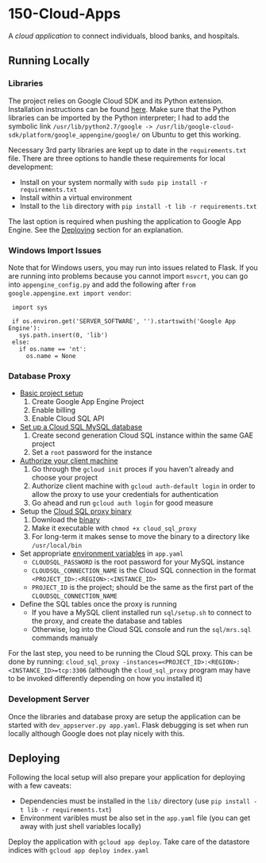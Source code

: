 # 150-Cloud-Apps
A *cloud application* to connect individuals, blood banks, and hospitals.

## Running Locally
### Libraries
The project relies on Google Cloud SDK and its Python extension. Installation instructions can be found [here](https://cloud.google.com/appengine/docs/standard/python/download). Make sure that the Python libraries can be imported by the Python interpreter; I had to add the symbolic link `/usr/lib/python2.7/google -> /usr/lib/google-cloud-sdk/platform/google_appengine/google/` on Ubuntu to get this working.

Necessary 3rd party libraries are kept up to date in the `requirements.txt` file. There are three options to handle these requirements for local development:
- Install on your system normally with `sudo pip install -r requirements.txt`
- Install within a virtual environment
- Install to the `lib` directory with `pip install -t lib -r requirements.txt`

The last option is required when pushing the application to Google App Engine. See the [Deploying](#deploying) section for an explanation.

### Windows Import Issues
Note that for Windows users, you may run into issues related to Flask. If you are running into problems because you cannot import `msvcrt`, you can go into `appengine_config.py` and add the following after `from google.appengine.ext import vendor`:

```import os
 import sys

 if os.environ.get('SERVER_SOFTWARE', '').startswith('Google App Engine'):
   sys.path.insert(0, 'lib')
 else:
   if os.name == 'nt':
     os.name = None
```

### Database Proxy
- [Basic project setup](https://cloud.google.com/sql/docs/mysql/quickstart#before-you-begin)
  1. Create Google App Engine Project
  1. Enable billing
  1. Enable Cloud SQL API
- [Set up a Cloud SQL MySQL database](https://cloud.google.com/sql/docs/mysql/quickstart#create_a_title_short_instance)
  1. Create second generation Cloud SQL instance within the same GAE project
  1. Set a `root` password for the instance
- [Authorize your client machine](https://cloud.google.com/sql/docs/mysql/sql-proxy#gcloud)
  1. Go through the `gcloud init` proces if you haven't already and choose your project
  1. Authorize client machine with `gcloud auth-default login` in order to allow the proxy to use your credentials for authentication 
  1. Go ahead and run `gcloud auth login` for good measure
- Setup the [Cloud SQL proxy binary](https://cloud.google.com/sql/docs/mysql/sql-proxy)
  1. Download the [binary](https://cloud.google.com/sql/docs/mysql/sql-proxy#install)
  1. Make it executable with `chmod +x cloud_sql_proxy`
  1. For long-term it makes sense to move the binary to a directory like `/usr/local/bin`
- Set appropriate [environment variables](https://cloud.google.com/appengine/docs/flexible/python/configuring-your-app-with-app-yaml#Python_app_yaml_Defining_environment_variables) in `app.yaml`
  - `CLOUDSQL_PASSWORD` is the root password for your MySQL instance
  - `CLOUDSQL_CONNECTION_NAME` is the Cloud SQL connection in the format `<PROJECT_ID>:<REGION>:<INSTANCE_ID>`
  - `PROJECT_ID` is the project; should be the same as the first part of the `CLOUDSQL_CONNECTION_NAME`
- Define the SQL tables once the proxy is running
  - If you have a MySQL client installed run `sql/setup.sh` to connect to the proxy, and create the database and tables 
  - Otherwise, log into the Cloud SQL console and run the `sql/mrs.sql` commands manualy
  
For the last step, you need to be running the Cloud SQL proxy. This can be done by running: `cloud_sql_proxy -instances=<PROJECT_ID>:<REGION>:<INSTANCE_ID>=tcp:3306` (although the `cloud_sql_proxy` program may have to be invoked differently depending on how you installed it)
  
### Development Server
Once the libraries and database proxy are setup the application can be started with `dev_appserver.py app.yaml`. Flask debugging is set when run locally although Google does not play nicely with this. 

## Deploying
Following the local setup will also prepare your application for deploying with a few caveats:
- Dependencies must be installed in the `lib/` directory (use `pip install -t lib -r requirements.txt`)
- Environment varibles must be also set in the `app.yaml` file (you can get away with just shell variables locally)

Deploy the application with `gcloud app deploy`. Take care of the datastore indices with `gcloud app deploy index.yaml`
